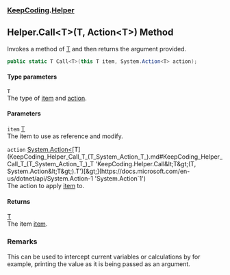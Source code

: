 ### [KeepCoding](KeepCoding.md 'KeepCoding').[Helper](KeepCoding_Helper.md 'KeepCoding.Helper')
## Helper.Call&lt;T&gt;(T, Action&lt;T&gt;) Method
Invokes a method of [T](KeepCoding_Helper_Call_T_(T_System_Action_T_).md#KeepCoding_Helper_Call_T_(T_System_Action_T_)_T 'KeepCoding.Helper.Call&lt;T&gt;(T, System.Action&lt;T&gt;).T') and then returns the argument provided.  
```csharp
public static T Call<T>(this T item, System.Action<T> action);
```
#### Type parameters
<a name='KeepCoding_Helper_Call_T_(T_System_Action_T_)_T'></a>
`T`  
The type of [item](KeepCoding_Helper_Call_T_(T_System_Action_T_).md#KeepCoding_Helper_Call_T_(T_System_Action_T_)_item 'KeepCoding.Helper.Call&lt;T&gt;(T, System.Action&lt;T&gt;).item') and [action](KeepCoding_Helper_Call_T_(T_System_Action_T_).md#KeepCoding_Helper_Call_T_(T_System_Action_T_)_action 'KeepCoding.Helper.Call&lt;T&gt;(T, System.Action&lt;T&gt;).action').
  
#### Parameters
<a name='KeepCoding_Helper_Call_T_(T_System_Action_T_)_item'></a>
`item` [T](KeepCoding_Helper_Call_T_(T_System_Action_T_).md#KeepCoding_Helper_Call_T_(T_System_Action_T_)_T 'KeepCoding.Helper.Call&lt;T&gt;(T, System.Action&lt;T&gt;).T')  
The item to use as reference and modify.
  
<a name='KeepCoding_Helper_Call_T_(T_System_Action_T_)_action'></a>
`action` [System.Action&lt;](https://docs.microsoft.com/en-us/dotnet/api/System.Action-1 'System.Action`1')[T](KeepCoding_Helper_Call_T_(T_System_Action_T_).md#KeepCoding_Helper_Call_T_(T_System_Action_T_)_T 'KeepCoding.Helper.Call&lt;T&gt;(T, System.Action&lt;T&gt;).T')[&gt;](https://docs.microsoft.com/en-us/dotnet/api/System.Action-1 'System.Action`1')  
The action to apply [item](KeepCoding_Helper_Call_T_(T_System_Action_T_).md#KeepCoding_Helper_Call_T_(T_System_Action_T_)_item 'KeepCoding.Helper.Call&lt;T&gt;(T, System.Action&lt;T&gt;).item') to.
  
#### Returns
[T](KeepCoding_Helper_Call_T_(T_System_Action_T_).md#KeepCoding_Helper_Call_T_(T_System_Action_T_)_T 'KeepCoding.Helper.Call&lt;T&gt;(T, System.Action&lt;T&gt;).T')  
The item [item](KeepCoding_Helper_Call_T_(T_System_Action_T_).md#KeepCoding_Helper_Call_T_(T_System_Action_T_)_item 'KeepCoding.Helper.Call&lt;T&gt;(T, System.Action&lt;T&gt;).item').
### Remarks
This can be used to intercept current variables or calculations by for example, printing the value as it is being passed as an argument.  
